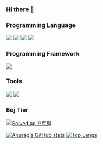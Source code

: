 ### Hi there 👋

### Programming Language
<img src="https://img.shields.io/badge/Python-3776AB?style=flat-square&logo=python&logoColor=white"/> <img src="https://img.shields.io/badge/Jupyter-F37626?style=flat-square&logo=Jupyter&logoColor=white"/> <img src="https://img.shields.io/badge/HTML5-E34F26?style=flat-square&logo=HTML5&logoColor=white"/> <img src="https://img.shields.io/badge/CSS3-1572B6?style=flat-square&logo=CSS3&logoColor=white"/>

### Programming Framework
<img src="https://img.shields.io/badge/Django-092E20?style=flat-square&logo=Django&logoColor=white"/> 

### Tools
<img src="https://img.shields.io/badge/Visual Studio Code-007ACC?style=flat-square&logo=Visual Studio Code&logoColor=white"/> <img src="https://img.shields.io/badge/Google Colab-F9AB00?style=flat-square&logo=Google Colab&logoColor=white"/>

### Boj Tier
[![Solved.ac
프로필](http://mazassumnida.wtf/api/mini/generate_badge?boj=harry960629)](https://solved.ac/harry960629)

[![Anurag's GitHub stats](https://github-readme-stats.vercel.app/api?username=harry7435)](https://github.com/harry7435/github-readme-stats) [![Top Langs](https://github-readme-stats.vercel.app/api/top-langs/?username=harry7435)](https://github.com/harry7435/github-readme-stats)
<!--
**harry7435/harry7435** is a ✨ _special_ ✨ repository because its `README.md` (this file) appears on your GitHub profile.

Here are some ideas to get you started:

- 🔭 I’m currently working on ...
- 🌱 I’m currently learning ...
- 👯 I’m looking to collaborate on ...
- 🤔 I’m looking for help with ...
- 💬 Ask me about ...
- 📫 How to reach me: ...
- 😄 Pronouns: ...
- ⚡ Fun fact: ...
-->
